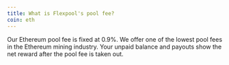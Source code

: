 ```yaml
---
title: What is Flexpool's pool fee?
coin: eth
---
```


Our Ethereum pool fee is fixed at 0.9%. We offer one of the lowest pool fees in the Ethereum mining industry. Your unpaid balance and payouts show the net reward after the pool fee is taken out.
